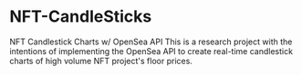 # NFT-CandleSticks
NFT Candlestick Charts w/ OpenSea API
This is a research project with the intentions of implementing the OpenSea API to create real-time candlestick charts of high volume NFT project's floor prices. 
